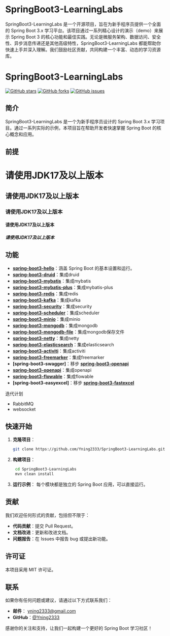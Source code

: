 # SpringBoot3-LearningLabs
SpringBoot3-LearningLabs 是一个开源项目，旨在为新手程序员提供一个全面的 Spring Boot 3.x 学习平台。该项目通过一系列精心设计的演示（demo）来展示 Spring Boot 3 的核心功能和最佳实践。无论是微服务架构、数据访问、安全性、异步消息传递还是其他高级特性，SpringBoot3-LearningLabs 都能帮助你快速上手并深入理解。我们鼓励社区贡献，共同构建一个丰富、动态的学习资源库。
# SpringBoot3-LearningLabs

[![GitHub stars](https://img.shields.io/github/stars/Yning2333/SpringBoot3-LearningLabs?style=social)](https://github.com/Yning2333/SpringBoot3-LearningLabs)
[![GitHub forks](https://img.shields.io/github/forks/Yning2333/SpringBoot3-LearningLabs?style=social)](https://github.com/Yning2333/SpringBoot3-LearningLabs)
[![GitHub issues](https://img.shields.io/github/issues/Yning2333/SpringBoot3-LearningLabs)](https://github.com/Yning2333/SpringBoot3-LearningLabs/issues)

## 简介

SpringBoot3-LearningLabs 是一个为新手程序员设计的 Spring Boot 3.x 学习项目。通过一系列实际的示例，本项目旨在帮助开发者快速掌握 Spring Boot 的核心概念和应用。
## 前提

# 请使用JDK17及以上版本
## 请使用JDK17及以上版本
### 请使用JDK17及以上版本
#### 请使用JDK17及以上版本
##### 请使用JDK17及以上版本

## 功能

- **[spring-boot3-hello](https://github.com/Yning2333/SpringBoot3-LearningLabs/tree/main/spring-boot3-hello)**：涵盖 Spring Boot 的基本设置和运行。
- **[spring-boot3-druid](https://github.com/Yning2333/SpringBoot3-LearningLabs/tree/main/spring-boot3-druid)**：集成druid
- **[spring-boot3-mybatis](https://github.com/Yning2333/SpringBoot3-LearningLabs/tree/main/spring-boot3-mybatis)**：集成mybatis
- **[spring-boot3-mybatis-plus](https://github.com/Yning2333/SpringBoot3-LearningLabs/tree/main/spring-boot3-mybatis-plus)**：集成mybatis-plus
- **[spring-boot3-redis](https://github.com/Yning2333/SpringBoot3-LearningLabs/tree/main/spring-boot3-redis)**：集成redis
- **[spring-boot3-kafka](https://github.com/Yning2333/SpringBoot3-LearningLabs/tree/main/spring-boot3-kafka)**：集成kafka
- **[spring-boot3-security](https://github.com/Yning2333/SpringBoot3-LearningLabs/tree/main/spring-boot3-security)**：集成security
- **[spring-boot3-scheduler](https://github.com/Yning2333/SpringBoot3-LearningLabs/tree/main/spring-boot3-scheduler)**：集成scheduler
- **[spring-boot3-minio](https://github.com/Yning2333/SpringBoot3-LearningLabs/tree/main/spring-boot3-minio)**：集成minio
- **[spring-boot3-mongodb](https://github.com/Yning2333/SpringBoot3-LearningLabs/tree/main/spring-boot3-minio)**：集成mongodb
- **[spring-boot3-mongodb-file](https://github.com/Yning2333/SpringBoot3-LearningLabs/tree/main/spring-boot3-minio)**：集成mongodb保存文件
- **[spring-boot3-netty](https://github.com/Yning2333/SpringBoot3-LearningLabs/tree/main/spring-boot3-netty)**：集成netty
- **[spring-boot3-elasticsearch](https://github.com/Yning2333/SpringBoot3-LearningLabs/tree/main/spring-boot3-elasticsearch)**：集成elasticsearch
- **[spring-boot3-activiti](https://github.com/Yning2333/SpringBoot3-LearningLabs/tree/main/spring-boot3-activiti)**：集成activiti
- **[spring-boot3-freemarker](https://github.com/Yning2333/SpringBoot3-LearningLabs/tree/main/spring-boot3-freemarker)**：集成freemarker
- **[spring-boot3-swagger]**：移步 **[spring-boot3-openapi](https://github.com/Yning2333/SpringBoot3-LearningLabs/tree/main/spring-boot3-openapi)**
- **[spring-boot3-openapi](https://github.com/Yning2333/SpringBoot3-LearningLabs/tree/main/spring-boot3-openapi)**：集成openapi
- **[spring-boot3-flowable](https://github.com/Yning2333/SpringBoot3-LearningLabs/tree/main/spring-boot3-flowable)**：集成flowable
- **[spring-boot3-easyexcel]**：移步 **[spring-boot3-fastexcel](https://github.com/Yning2333/SpringBoot3-LearningLabs/tree/main/spring-boot3-fastexcel)**


迭代计划
- RabbitMQ
- websocket

## 快速开始

1. **克隆项目**：
   ```bash
   git clone https://github.com/Yning2333/SpringBoot3-LearningLabs.git
2. **构建项目**：
   ```bash
    cd SpringBoot3-LearningLabs
    mvn clean install

3. **运行示例**：
每个模块都是独立的 Spring Boot 应用，可以直接运行。

## 贡献
我们欢迎任何形式的贡献，包括但不限于：

- **代码贡献**：提交 Pull Request。
- **文档改进**：更新和改进文档。
- **问题报告**：在 Issues 中报告 bug 或提出新功能。
## 许可证
本项目采用 MIT 许可证。

## 联系
如果你有任何问题或建议，请通过以下方式联系我们：
- **邮件**： yning2333@gmail.com
- **GitHub**：[@Yning2333](https://github.com/Yning2333)

感谢你的关注和支持，让我们一起构建一个更好的 Spring Boot 学习社区！
  
